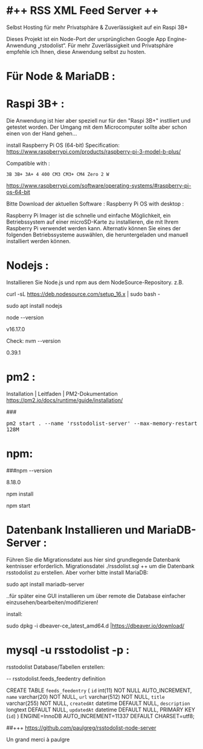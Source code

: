 #++ RSS XML Feed Server ++
=========================
Selbst Hosting für mehr Privatsphäre &amp; Zuverlässigkeit auf ein Raspi 3B+

Dieses Projekt ist ein Node-Port der ursprünglichen Google App Engine-Anwendung „rstodolist“.
Für mehr Zuverlässigkeit und Privatsphäre empfehle ich Ihnen, diese Anwendung selbst zu hosten.


Für Node & MariaDB :
====================


Raspi 3B+ :
==========
Die Anwendung ist hier aber speziell nur für den "Raspi 3B+" instlliert und getestet worden.
Der Umgang mit dem Microcomputer sollte aber schon einen von der Hand gehen...

install Raspberry Pi OS (64-bit) Specification:
https://www.raspberrypi.com/products/raspberry-pi-3-model-b-plus/

Compatible with :

    3B 3B+ 3A+ 4 400 CM3 CM3+ CM4 Zero 2 W
https://www.raspberrypi.com/software/operating-systems/#raspberry-pi-os-64-bit

Bitte Download der aktuellen Software :
Raspberry Pi OS with desktop :



Raspberry Pi Imager ist die schnelle und einfache Möglichkeit, ein Betriebssystem auf einer microSD-Karte zu installieren, die mit Ihrem Raspberry Pi verwendet werden kann. Alternativ können Sie eines der folgenden Betriebssysteme auswählen, die heruntergeladen und manuell installiert werden können.

    
Nodejs :
========
Installieren Sie Node.js und npm aus dem NodeSource-Repository.
z.B.
 
curl -sL https://deb.nodesource.com/setup_16.x | sudo bash -

sudo apt install nodejs

node --version

v16.17.0


Check: 
nvm --version

0.39.1



pm2 :
=====
Installation | Leitfaden | PM2-Dokumentation
https://pm2.io/docs/runtime/guide/installation/

###<pre>pm2 start . --name &apos;rsstodolist-server&apos; --max-memory-restart 128M</pre>

npm:
====
###npm --version

8.18.0


npm install


npm start   



Datenbank Installieren und MariaDB-Server :
===========================================
Führen Sie die Migrationsdatei aus hier sind grundlegende Datenbank kentnisser erforderlich.
Migrationsdatei ./rssdolist.sql ++ um die Datenbank rsstodolist zu erstellen. 
Aber vorher bitte install MariaDB:

sudo apt install mariadb-server

..für später eine GUI installieren um über remote die Database einfacher einzusehen/bearbeiten/modifizieren! 

install:

sudo dpkg -i dbeaver-ce_latest_amd64.d |https://dbeaver.io/download/



mysql -u rsstodolist -p :
=========================
rsstodolist Database/Tabellen erstellen:

-- rsstodolist.feeds_feedentry definition

CREATE TABLE `feeds_feedentry` (
  `id` int(11) NOT NULL AUTO_INCREMENT,
  `name` varchar(20) NOT NULL,
  `url` varchar(512) NOT NULL,
  `title` varchar(255) NOT NULL,
  `createdAt` datetime DEFAULT NULL,
  `description` longtext DEFAULT NULL,
  `updatedAt` datetime DEFAULT NULL,
  PRIMARY KEY (`id`)
) ENGINE=InnoDB AUTO_INCREMENT=11337 DEFAULT CHARSET=utf8;







##+++
https://github.com/paulgreg/rsstodolist-node-server

Un grand merci à paulgre
